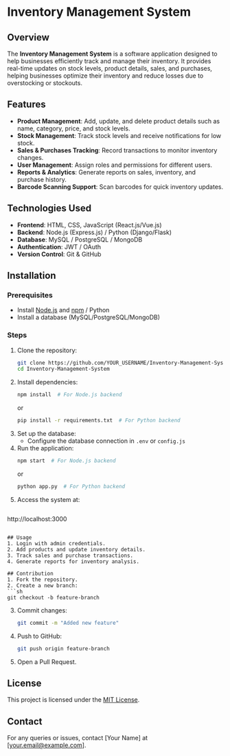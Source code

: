 # Inventory Management System

## Overview
The **Inventory Management System** is a software application designed to help businesses efficiently track and manage their inventory. It provides real-time updates on stock levels, product details, sales, and purchases, helping businesses optimize their inventory and reduce losses due to overstocking or stockouts.

## Features
- **Product Management**: Add, update, and delete product details such as name, category, price, and stock levels.
- **Stock Management**: Track stock levels and receive notifications for low stock.
- **Sales & Purchases Tracking**: Record transactions to monitor inventory changes.
- **User Management**: Assign roles and permissions for different users.
- **Reports & Analytics**: Generate reports on sales, inventory, and purchase history.
- **Barcode Scanning Support**: Scan barcodes for quick inventory updates.

## Technologies Used
- **Frontend**: HTML, CSS, JavaScript (React.js/Vue.js)
- **Backend**: Node.js (Express.js) / Python (Django/Flask)
- **Database**: MySQL / PostgreSQL / MongoDB
- **Authentication**: JWT / OAuth
- **Version Control**: Git & GitHub

## Installation
### Prerequisites
- Install [Node.js](https://nodejs.org/) and [npm](https://www.npmjs.com/) / Python
- Install a database (MySQL/PostgreSQL/MongoDB)

### Steps
1. Clone the repository:
   ```sh
   git clone https://github.com/YOUR_USERNAME/Inventory-Management-System.git
   cd Inventory-Management-System
   ```
2. Install dependencies:
   ```sh
   npm install  # For Node.js backend
   ```
   or
   ```sh
   pip install -r requirements.txt  # For Python backend
   ```
3. Set up the database:
   - Configure the database connection in `.env` or `config.js`
4. Run the application:
   ```sh
   npm start  # For Node.js backend
   ```
   or
   ```sh
   python app.py  # For Python backend
   ```
5. Access the system at:
   ```
http://localhost:3000
   ```

## Usage
1. Login with admin credentials.
2. Add products and update inventory details.
3. Track sales and purchase transactions.
4. Generate reports for inventory analysis.

## Contribution
1. Fork the repository.
2. Create a new branch:
   ```sh
   git checkout -b feature-branch
   ```
3. Commit changes:
   ```sh
   git commit -m "Added new feature"
   ```
4. Push to GitHub:
   ```sh
   git push origin feature-branch
   ```
5. Open a Pull Request.

## License
This project is licensed under the [MIT License](LICENSE).

## Contact
For any queries or issues, contact [Your Name] at [your.email@example.com].


